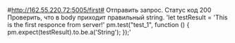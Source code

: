 #http://162.55.220.72:5005/first#
Отправить запрос.
Статус код 200
Проверить, что в body приходит правильный string.
'let testResult = 'This is the first responce from server!'
pm.test("test_1", function () {
    pm.expect(testResult).to.be.a('String');
});'
